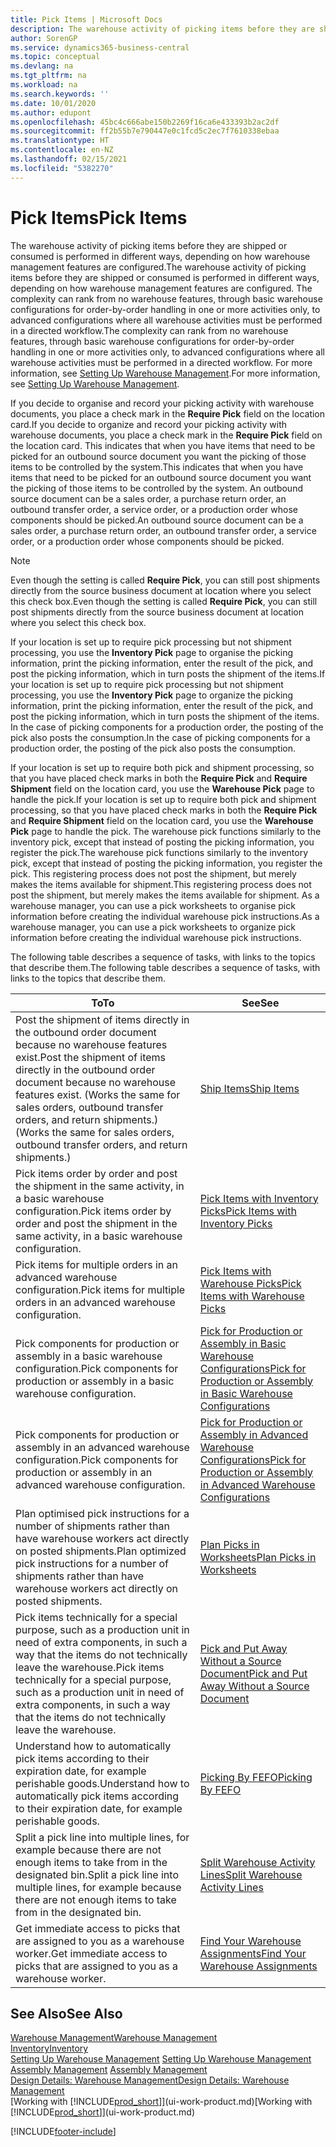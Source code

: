 ```yaml
---
title: Pick Items | Microsoft Docs
description: The warehouse activity of picking items before they are shipped or consumed is performed in different ways, depending on how warehouse management features are configured. The setup complexity can rank from no warehouse features, through basic warehouse configurations for order-by-order handling in one or more activities only, to advanced configurations where all warehouse activities must be performed in a directed workflow.
author: SorenGP
ms.service: dynamics365-business-central
ms.topic: conceptual
ms.devlang: na
ms.tgt_pltfrm: na
ms.workload: na
ms.search.keywords: ''
ms.date: 10/01/2020
ms.author: edupont
ms.openlocfilehash: 45bc4c666abe150b2269f16ca6e433393b2ac2df
ms.sourcegitcommit: ff2b55b7e790447e0c1fcd5c2ec7f7610338ebaa
ms.translationtype: HT
ms.contentlocale: en-NZ
ms.lasthandoff: 02/15/2021
ms.locfileid: "5382270"
---
```

# <a name="pick-items"></a><span data-ttu-id="5e088-104">Pick Items</span><span class="sxs-lookup"><span data-stu-id="5e088-104">Pick Items</span></span>

<span data-ttu-id="5e088-105">The warehouse activity of picking items before they are shipped or consumed is performed in different ways, depending on how warehouse management features are configured.</span><span class="sxs-lookup"><span data-stu-id="5e088-105">The warehouse activity of picking items before they are shipped or consumed is performed in different ways, depending on how warehouse management features are configured.</span></span> <span data-ttu-id="5e088-106">The complexity can rank from no warehouse features, through basic warehouse configurations for order-by-order handling in one or more activities only, to advanced configurations where all warehouse activities must be performed in a directed workflow.</span><span class="sxs-lookup"><span data-stu-id="5e088-106">The complexity can rank from no warehouse features, through basic warehouse configurations for order-by-order handling in one or more activities only, to advanced configurations where all warehouse activities must be performed in a directed workflow.</span></span> <span data-ttu-id="5e088-107">For more information, see [Setting Up Warehouse Management](warehouse-setup-warehouse.md).</span><span class="sxs-lookup"><span data-stu-id="5e088-107">For more information, see [Setting Up Warehouse Management](warehouse-setup-warehouse.md).</span></span>

<span data-ttu-id="5e088-108">If you decide to organise and record your picking activity with warehouse documents, you place a check mark in the **Require Pick** field on the location card.</span><span class="sxs-lookup"><span data-stu-id="5e088-108">If you decide to organize and record your picking activity with warehouse documents, you place a check mark in the **Require Pick** field on the location card.</span></span> <span data-ttu-id="5e088-109">This indicates that when you have items that need to be picked for an outbound source document you want the picking of those items to be controlled by the system.</span><span class="sxs-lookup"><span data-stu-id="5e088-109">This indicates that when you have items that need to be picked for an outbound source document you want the picking of those items to be controlled by the system.</span></span> <span data-ttu-id="5e088-110">An outbound source document can be a sales order, a purchase return order, an outbound transfer order, a service order, or a production order whose components should be picked.</span><span class="sxs-lookup"><span data-stu-id="5e088-110">An outbound source document can be a sales order, a purchase return order, an outbound transfer order, a service order, or a production order whose components should be picked.</span></span>

> [!NOTE]
> <span data-ttu-id="5e088-111">Even though the setting is called **Require Pick**, you can still post shipments directly from the source business document at location where you select this check box.</span><span class="sxs-lookup"><span data-stu-id="5e088-111">Even though the setting is called **Require Pick**, you can still post shipments directly from the source business document at location where you select this check box.</span></span>

<span data-ttu-id="5e088-112">If your location is set up to require pick processing but not shipment processing, you use the **Inventory Pick** page to organise the picking information, print the picking information, enter the result of the pick, and post the picking information, which in turn posts the shipment of the items.</span><span class="sxs-lookup"><span data-stu-id="5e088-112">If your location is set up to require pick processing but not shipment processing, you use the **Inventory Pick** page to organize the picking information, print the picking information, enter the result of the pick, and post the picking information, which in turn posts the shipment of the items.</span></span> <span data-ttu-id="5e088-113">In the case of picking components for a production order, the posting of the pick also posts the consumption.</span><span class="sxs-lookup"><span data-stu-id="5e088-113">In the case of picking components for a production order, the posting of the pick also posts the consumption.</span></span>

<span data-ttu-id="5e088-114">If your location is set up to require both pick and shipment processing, so that you have placed check marks in both the **Require Pick** and **Require Shipment** field on the location card, you use the **Warehouse Pick** page to handle the pick.</span><span class="sxs-lookup"><span data-stu-id="5e088-114">If your location is set up to require both pick and shipment processing, so that you have placed check marks in both the **Require Pick** and **Require Shipment** field on the location card, you use the **Warehouse Pick** page to handle the pick.</span></span> <span data-ttu-id="5e088-115">The warehouse pick functions similarly to the inventory pick, except that instead of posting the picking information, you register the pick.</span><span class="sxs-lookup"><span data-stu-id="5e088-115">The warehouse pick functions similarly to the inventory pick, except that instead of posting the picking information, you register the pick.</span></span> <span data-ttu-id="5e088-116">This registering process does not post the shipment, but merely makes the items available for shipment.</span><span class="sxs-lookup"><span data-stu-id="5e088-116">This registering process does not post the shipment, but merely makes the items available for shipment.</span></span> <span data-ttu-id="5e088-117">As a warehouse manager, you can use a pick worksheets to organise pick information before creating the individual warehouse pick instructions.</span><span class="sxs-lookup"><span data-stu-id="5e088-117">As a warehouse manager, you can use a pick worksheets to organize pick information before creating the individual warehouse pick instructions.</span></span>

<span data-ttu-id="5e088-118">The following table describes a sequence of tasks, with links to the topics that describe them.</span><span class="sxs-lookup"><span data-stu-id="5e088-118">The following table describes a sequence of tasks, with links to the topics that describe them.</span></span>   

|<span data-ttu-id="5e088-119">**To**</span><span class="sxs-lookup"><span data-stu-id="5e088-119">**To**</span></span>|<span data-ttu-id="5e088-120">**See**</span><span class="sxs-lookup"><span data-stu-id="5e088-120">**See**</span></span>|
|------------|-------------|  
|<span data-ttu-id="5e088-121">Post the shipment of items directly in the outbound order document because no warehouse features exist.</span><span class="sxs-lookup"><span data-stu-id="5e088-121">Post the shipment of items directly in the outbound order document because no warehouse features exist.</span></span> <span data-ttu-id="5e088-122">(Works the same for sales orders, outbound transfer orders, and return shipments.)</span><span class="sxs-lookup"><span data-stu-id="5e088-122">(Works the same for sales orders, outbound transfer orders, and return shipments.)</span></span>|[<span data-ttu-id="5e088-123">Ship Items</span><span class="sxs-lookup"><span data-stu-id="5e088-123">Ship Items</span></span>](warehouse-how-ship-items.md)|  
|<span data-ttu-id="5e088-124">Pick items order by order and post the shipment in the same activity, in a basic warehouse configuration.</span><span class="sxs-lookup"><span data-stu-id="5e088-124">Pick items order by order and post the shipment in the same activity, in a basic warehouse configuration.</span></span>|[<span data-ttu-id="5e088-125">Pick Items with Inventory Picks</span><span class="sxs-lookup"><span data-stu-id="5e088-125">Pick Items with Inventory Picks</span></span>](warehouse-how-to-pick-items-with-inventory-picks.md)|
|<span data-ttu-id="5e088-126">Pick items for multiple orders in an advanced warehouse configuration.</span><span class="sxs-lookup"><span data-stu-id="5e088-126">Pick items for multiple orders in an advanced warehouse configuration.</span></span>|[<span data-ttu-id="5e088-127">Pick Items with Warehouse Picks</span><span class="sxs-lookup"><span data-stu-id="5e088-127">Pick Items with Warehouse Picks</span></span>](warehouse-how-to-pick-items-for-warehouse-shipment.md)|  
|<span data-ttu-id="5e088-128">Pick components for production or assembly in a basic warehouse configuration.</span><span class="sxs-lookup"><span data-stu-id="5e088-128">Pick components for production or assembly in a basic warehouse configuration.</span></span>|[<span data-ttu-id="5e088-129">Pick for Production or Assembly in Basic Warehouse Configurations</span><span class="sxs-lookup"><span data-stu-id="5e088-129">Pick for Production or Assembly in Basic Warehouse Configurations</span></span>](warehouse-how-to-pick-for-production.md)|
|<span data-ttu-id="5e088-130">Pick components for production or assembly in an advanced warehouse configuration.</span><span class="sxs-lookup"><span data-stu-id="5e088-130">Pick components for production or assembly in an advanced warehouse configuration.</span></span>|[<span data-ttu-id="5e088-131">Pick for Production or Assembly in Advanced Warehouse Configurations</span><span class="sxs-lookup"><span data-stu-id="5e088-131">Pick for Production or Assembly in Advanced Warehouse Configurations</span></span>](warehouse-how-to-pick-for-internal-operations-in-advanced-warehousing.md)|  
|<span data-ttu-id="5e088-132">Plan optimised pick instructions for a number of shipments rather than have warehouse workers act directly on posted shipments.</span><span class="sxs-lookup"><span data-stu-id="5e088-132">Plan optimized pick instructions for a number of shipments rather than have warehouse workers act directly on posted shipments.</span></span>|[<span data-ttu-id="5e088-133">Plan Picks in Worksheets</span><span class="sxs-lookup"><span data-stu-id="5e088-133">Plan Picks in Worksheets</span></span>](warehouse-how-to-plan-picks-in-worksheets.md)|  
|<span data-ttu-id="5e088-134">Pick items technically for a special purpose, such as a production unit in need of extra components, in such a way that the items do not technically leave the warehouse.</span><span class="sxs-lookup"><span data-stu-id="5e088-134">Pick items technically for a special purpose, such as a production unit in need of extra components, in such a way that the items do not technically leave the warehouse.</span></span>|[<span data-ttu-id="5e088-135">Pick and Put Away Without a Source Document</span><span class="sxs-lookup"><span data-stu-id="5e088-135">Pick and Put Away Without a Source Document</span></span>](warehouse-how-to-create-put-aways-from-internal-put-aways.md)|
|<span data-ttu-id="5e088-136">Understand how to automatically pick items according to their expiration date, for example perishable goods.</span><span class="sxs-lookup"><span data-stu-id="5e088-136">Understand how to automatically pick items according to their expiration date, for example perishable goods.</span></span>|[<span data-ttu-id="5e088-137">Picking By FEFO</span><span class="sxs-lookup"><span data-stu-id="5e088-137">Picking By FEFO</span></span>](warehouse-picking-by-fefo.md)|
|<span data-ttu-id="5e088-138">Split a pick line into multiple lines, for example because there are not enough items to take from in the designated bin.</span><span class="sxs-lookup"><span data-stu-id="5e088-138">Split a pick line into multiple lines, for example because there are not enough items to take from in the designated bin.</span></span>|[<span data-ttu-id="5e088-139">Split Warehouse Activity Lines</span><span class="sxs-lookup"><span data-stu-id="5e088-139">Split Warehouse Activity Lines</span></span>](warehouse-how-to-split-warehouse-activity-lines.md)|
|<span data-ttu-id="5e088-140">Get immediate access to picks that are assigned to you as a warehouse worker.</span><span class="sxs-lookup"><span data-stu-id="5e088-140">Get immediate access to picks that are assigned to you as a warehouse worker.</span></span>|[<span data-ttu-id="5e088-141">Find Your Warehouse Assignments</span><span class="sxs-lookup"><span data-stu-id="5e088-141">Find Your Warehouse Assignments</span></span>](warehouse-how-to-find-your-warehouse-assignments.md)|  

## <a name="see-also"></a><span data-ttu-id="5e088-142">See Also</span><span class="sxs-lookup"><span data-stu-id="5e088-142">See Also</span></span>  
[<span data-ttu-id="5e088-143">Warehouse Management</span><span class="sxs-lookup"><span data-stu-id="5e088-143">Warehouse Management</span></span>](warehouse-manage-warehouse.md)  
[<span data-ttu-id="5e088-144">Inventory</span><span class="sxs-lookup"><span data-stu-id="5e088-144">Inventory</span></span>](inventory-manage-inventory.md)  
<span data-ttu-id="5e088-145">[Setting Up Warehouse Management](warehouse-setup-warehouse.md)   </span><span class="sxs-lookup"><span data-stu-id="5e088-145">[Setting Up Warehouse Management](warehouse-setup-warehouse.md)   </span></span>  
<span data-ttu-id="5e088-146">[Assembly Management](assembly-assemble-items.md)  </span><span class="sxs-lookup"><span data-stu-id="5e088-146">[Assembly Management](assembly-assemble-items.md)  </span></span>  
[<span data-ttu-id="5e088-147">Design Details: Warehouse Management</span><span class="sxs-lookup"><span data-stu-id="5e088-147">Design Details: Warehouse Management</span></span>](design-details-warehouse-management.md)  
<span data-ttu-id="5e088-148">[Working with [!INCLUDE[prod_short](includes/prod_short.md)]](ui-work-product.md)</span><span class="sxs-lookup"><span data-stu-id="5e088-148">[Working with [!INCLUDE[prod_short](includes/prod_short.md)]](ui-work-product.md)</span></span>


[!INCLUDE[footer-include](includes/footer-banner.md)]